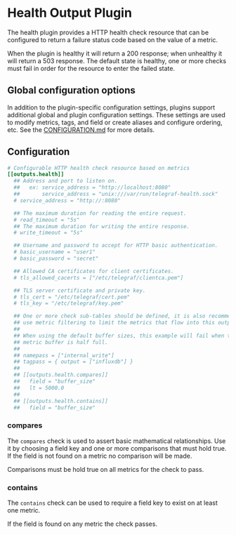 # Health Output Plugin

The health plugin provides a HTTP health check resource that can be configured
to return a failure status code based on the value of a metric.

When the plugin is healthy it will return a 200 response; when unhealthy it
will return a 503 response.  The default state is healthy, one or more checks
must fail in order for the resource to enter the failed state.

## Global configuration options <!-- @/docs/includes/plugin_config.md -->

In addition to the plugin-specific configuration settings, plugins support
additional global and plugin configuration settings. These settings are used to
modify metrics, tags, and field or create aliases and configure ordering, etc.
See the [CONFIGURATION.md][CONFIGURATION.md] for more details.

[CONFIGURATION.md]: ../../../docs/CONFIGURATION.md

## Configuration

```toml @sample.conf
# Configurable HTTP health check resource based on metrics
[[outputs.health]]
  ## Address and port to listen on.
  ##   ex: service_address = "http://localhost:8080"
  ##       service_address = "unix:///var/run/telegraf-health.sock"
  # service_address = "http://:8080"

  ## The maximum duration for reading the entire request.
  # read_timeout = "5s"
  ## The maximum duration for writing the entire response.
  # write_timeout = "5s"

  ## Username and password to accept for HTTP basic authentication.
  # basic_username = "user1"
  # basic_password = "secret"

  ## Allowed CA certificates for client certificates.
  # tls_allowed_cacerts = ["/etc/telegraf/clientca.pem"]

  ## TLS server certificate and private key.
  # tls_cert = "/etc/telegraf/cert.pem"
  # tls_key = "/etc/telegraf/key.pem"

  ## One or more check sub-tables should be defined, it is also recommended to
  ## use metric filtering to limit the metrics that flow into this output.
  ##
  ## When using the default buffer sizes, this example will fail when the
  ## metric buffer is half full.
  ##
  ## namepass = ["internal_write"]
  ## tagpass = { output = ["influxdb"] }
  ##
  ## [[outputs.health.compares]]
  ##   field = "buffer_size"
  ##   lt = 5000.0
  ##
  ## [[outputs.health.contains]]
  ##   field = "buffer_size"
```

### compares

The `compares` check is used to assert basic mathematical relationships.  Use
it by choosing a field key and one or more comparisons that must hold true.  If
the field is not found on a metric no comparison will be made.

Comparisons must be hold true on all metrics for the check to pass.

### contains

The `contains` check can be used to require a field key to exist on at least
one metric.

If the field is found on any metric the check passes.
